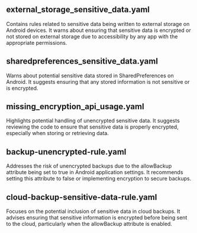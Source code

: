 ## external_storage_sensitive_data.yaml
Contains rules related to sensitive data being written to external storage on Android devices. It warns about ensuring that sensitive data is encrypted or not stored on external storage due to accessibility by any app with the appropriate permissions.

## sharedpreferences_sensitive_data.yaml
Warns about potential sensitive data stored in SharedPreferences on Android. It suggests ensuring that any stored information is not sensitive or is encrypted.

## missing_encryption_api_usage.yaml
Highlights potential handling of unencrypted sensitive data. It suggests reviewing the code to ensure that sensitive data is properly encrypted, especially when storing or retrieving data.

## backup-unencrypted-rule.yaml
Addresses the risk of unencrypted backups due to the allowBackup attribute being set to true in Android application settings. It recommends setting this attribute to false or implementing encryption to secure backups.

## cloud-backup-sensitive-data-rule.yaml
Focuses on the potential inclusion of sensitive data in cloud backups. It advises ensuring that sensitive information is encrypted before being sent to the cloud, particularly when the allowBackup attribute is enabled.
